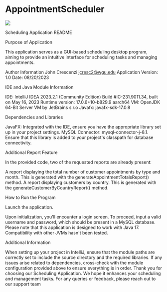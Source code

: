 # AppointmentScheduler
![](https://github.com/johncrescenzi/AppointmentScheduler/blob/master/login.gif)

Scheduling Application README

Purpose of Application

This application serves as a GUI-based scheduling desktop program, aiming to provide an intuitive interface for scheduling tasks and managing appointments.

Author Information
John Crescenzi
jcresc2@wgu.edu
Application Version: 1.0
Date: 08/20/2023

IDE and Java Module Information

IDE: IntelliJ IDEA 2023.2.1 (Community Edition)
Build #IC-231.9011.34, built on May 16, 2023
Runtime version: 17.0.6+10-b829.9 aarch64
VM: OpenJDK 64-Bit Server VM by JetBrains s.r.o
Javafx: javafx-sdk-17.0.8

Dependencies and Libraries

JavaFX: Integrated with the IDE, ensure you have the appropriate library set up in your project settings.
MySQL Connector: mysql-connector-j-8.1. Ensure that this library is added to your project's classpath for database connectivity.

Additional Report Feature

In the provided code, two of the requested reports are already present:

A report displaying the total number of customer appointments by type and month. This is generated with the generateAppointmentTotalsReport() method.
A report displaying customers by country. This is generated with the generateCustomerByCountryReport() method.

How to Run the Program

Launch the application.

Upon initialization, you'll encounter a login screen.
To proceed, input a valid username and password, which should be present in a MySQL database.
Please note that this application is designed to work with Java 17. Compatibility with other JVMs hasn't been tested.

Additional Information

When setting up your project in IntelliJ, ensure that the module paths are correctly set to include the source directory and the required libraries.
If any issues arise related to dependencies, cross-check with the module configuration provided above to ensure everything is in order.
Thank you for choosing our Scheduling Application. We hope it enhances your scheduling and management tasks. For any queries or feedback, please reach out to our support team
